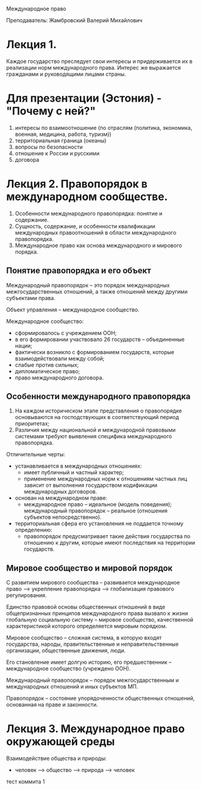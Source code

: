 Международное право

Преподаватель: Жамбровский Валерий Михайлович

# Лекция 1.

Каждое государство преследует свои интересы и придерживается их в реализации норм международного права. Интерес же выражается гражданами и руководящими лицами страны.

# Для презентации (Эстония) - "Почему с ней?"

1. интересы по взаимоотношение (по отраслям (политика, экономика, военная, медицина, работа, туризм))
2. территориальная граница (океаны)
3. вопросы по безопасности
4. отношение к России и русскими
5. договора

# Лекция 2. Правопорядок в международном сообществе.

1. Особенности международного правопорядка: понятие и содержание.
2. Сущность, содержание, и особенности квалификации международных правоотношений в области международного правопорядка.
3. Международное право как основа международного и мирового порядка.

## Понятие правопорядка и его объект

Международный правопорядок – это порядок международных межгосударственных отношений, а также отношений между другими субъектами права.

Объект управления – международное сообщество.

Международное сообщество:

- сформировалось с учреждением ООН;
- в его формировании участвовало 26 государств – объединенные нации;
- фактически возникло с формированием государств, которые взаимодействовали между собой;
- слабые против сильных;
- дипломатическое право;
- право международного договора.

## Особенности международного правопорядка

1. На каждом историческом этапе представления о правопорядке основываются на господствующих в соответствующий период приоритетах;
2. Различия между национальной и международной правовыми системами требуют выявления специфика международного правопорядка.

Отличительные черты:

- устанавливается в международных отношениях:
  - имеет публичный и частный характер;
  - применение международных норм к отношениям частных лиц зависит от выполнения государством кодификации международных договоров.
- основан на международном праве:
  - международное право – идеальное (модель поведения); международный правопорядок – реальное (отношения субъектов непосредственно).
- территориальная сфера его установления не поддается точному определению:
  - правопорядок предусматривает такие действия государства по отношению к другим, которые имеют последствия на территории государств.

## Мировое сообщество и мировой порядок

С развитием мирового сообщества – развивается международное право –> укрепление правопорядка –> глобализация правового регулирования.

Единство правовой основы общественных отношений в виде общепризнанных принципов международного права вызвало к жизни глобальную социальную систему – мировое сообщество, качественной характеристикой которого определяется мировым порядком.

Мировое сообщество – сложная система, в которую входят государства, народы, правительственные и неправительственные организации, общественные движения, люди.

Его становление имеет долгую историю, его предшественник – международное сообщество (учреждено ООН).

Международный правопорядок – порядок межгосударственным и международных отношений и иных субъектов МП.

Правопорядок – состояние упорядоченности общественных отношений, основанная на праве и законности.

# Лекция 3. Международное право окружающей среды

  Взаимодействие общества и природы:

- человек –> общество –> природа –> человек

тест коммита 1


